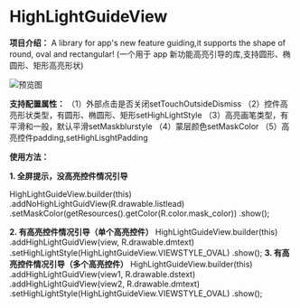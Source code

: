 # HighLightGuideView
**项目介绍：** A library for app's new feature guiding,it supports the shape of round, oval and rectangular! 
          (一个用于 app 新功能高亮引导的库,支持圆形、椭圆形、矩形高亮形状)
          
![预览图](https://github.com/jaydenxiao2016/HighLightGuideView/blob/master/screenshots/device-2016-08-16-161213.gif)

**支持配置属性：**
（1）外部点击是否关闭setTouchOutsideDismiss
（2）控件高亮形状类型，有圆形、椭圆形、矩形setHighLightStyle
（3）高亮画笔类型，有平滑和一般，默认平滑setMaskblurstyle
（4）蒙层颜色setMaskColor
（5）高亮控件padding,setHighLisghtPadding

**使用方法：**

**1. 全屏提示，没高亮控件情况引导**

 HighLightGuideView.builder(this)
                .addNoHighLightGuidView(R.drawable.listlead)
                .setMaskColor(getResources().getColor(R.color.mask_color))
                .show();

**2. 有高亮控件情况引导（单个高亮控件）**
   HighLightGuideView.builder(this)
                        .addHighLightGuidView(view, R.drawable.dmtext)
                        .setHighLightStyle(HighLightGuideView.VIEWSTYLE_OVAL)
                        .show();
**3. 有高亮控件情况引导（多个高亮控件）**
    HighLightGuideView.builder(this)
                        .addHighLightGuidView(view1, R.drawable.dstext)
                        .addHighLightGuidView(view2, R.drawable.dmtext)
                        .setHighLightStyle(HighLightGuideView.VIEWSTYLE_OVAL)
                        .show();
